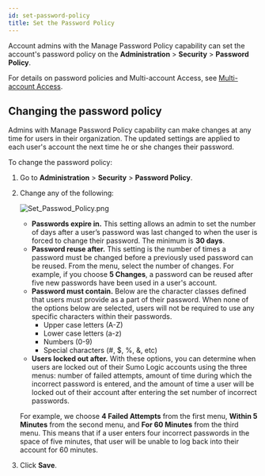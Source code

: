 ```yaml
---
id: set-password-policy
title: Set the Password Policy
---
```


Account admins with the Manage Password Policy capability can set the account's password policy on the **Administration** \> **Security** \> **Password Policy**.

For details on password policies and Multi-account Access, see [Multi-account Access](../users-roles/users/multi-account-access.md). 

## Changing the password policy

Admins with Manage Password Policy capability can make changes at any time for users in their organization. The updated settings are applied to each user's account the next time he or she changes their password.

To change the password policy:

1. Go to **Administration** \> **Security** \> **Password Policy**.
1. Change any of the following:

    ![Set_Passwod_Policy.png](/img/security/Set_Passwod_Policy.png)

    * **Passwords expire in.** This setting allows an admin to set the number of days after a user’s password was last changed to when the user is forced to change their password. The minimum is **30 days**.
    * **Password reuse after.** This setting is the number of times a password must be changed before a previously used password can be reused. From the menu, select the number of changes. For example, if you choose **5 Changes**, a password can be reused after five new passwords have been used in a user's account.
    * **Password must contain.** Below are the character classes defined that users must provide as a part of their password. When none of the options below are selected, users will not be required to use any specific characters within their passwords.
      * Upper case letters (A-Z)
      * Lower case letters (a-z)
      * Numbers (0-9)
      * Special characters (#, $, %, &, etc)
    * **Users locked out after.** With these options, you can determine when users are locked out of their Sumo Logic accounts using the three menus: number of failed attempts, amount of time during which the incorrect password is entered, and the amount of time a user will be locked out of their account after entering the set number of incorrect passwords. 

    For example, we choose **4 Failed Attempts** from the first menu, **Within 5 Minutes** from the second menu, and **For 60 Minutes** from the third menu. This means that if a user enters four incorrect passwords in the space of five minutes, that user will be unable to log back into their account for 60 minutes. 

1. Click **Save**.

